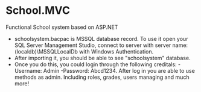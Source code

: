 # School.MVC
Functional School system based on ASP.NET
- schoolsystem.bacpac is MSSQL database record. To use it open your SQL Server Management Studio, connect to server with server name: (localdb)\MSSQLLocalDb with Windows Authentication.
- After importing it, you should be able to see "schoolsystem" database.
- Once you do this, you could login through the following creditals:
-Username: Admin
-Password: Abcd1234.
After log in you are able to use methods as admin. Including roles, grades, users managing and much more!
